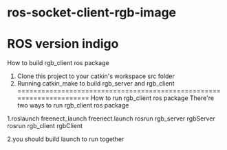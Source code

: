 # ros-socket-client-rgb-image

ROS version indigo
=====================================================================
How to build rgb_client ros package
1) Clone this project to your catkin's workspace src folder
2) Running catkin_make to build rgb_server and rgb_client
=====================================================================
How to run rgb_client ros package
There're two ways to run rgb_client ros package

1.roslaunch freenect_launch freenect.launch
  rosrun rgb_server rgbServer 
  rosrun rgb_client rgbClient

2.you should build launch to run together
